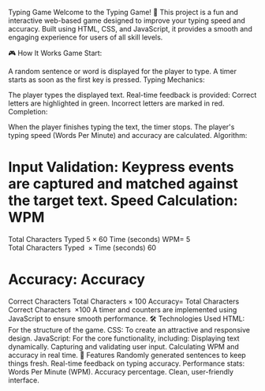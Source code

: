 Typing Game
Welcome to the Typing Game! 🚀 This project is a fun and interactive web-based game designed to improve your typing speed and accuracy. Built using HTML, CSS, and JavaScript, it provides a smooth and engaging experience for users of all skill levels.

🎮 How It Works
Game Start:

A random sentence or word is displayed for the player to type.
A timer starts as soon as the first key is pressed.
Typing Mechanics:

The player types the displayed text.
Real-time feedback is provided:
Correct letters are highlighted in green.
Incorrect letters are marked in red.
Completion:

When the player finishes typing the text, the timer stops.
The player's typing speed (Words Per Minute) and accuracy are calculated.
Algorithm:

Input Validation: Keypress events are captured and matched against the target text.
Speed Calculation:
WPM
=
Total Characters Typed
5
×
60
Time (seconds)
WPM= 
5
Total Characters Typed
​
 × 
Time (seconds)
60
​
 
Accuracy:
Accuracy
=
Correct Characters
Total Characters
×
100
Accuracy= 
Total Characters
Correct Characters
​
 ×100
A timer and counters are implemented using JavaScript to ensure smooth performance.
🛠️ Technologies Used
HTML: For the structure of the game.
CSS: To create an attractive and responsive design.
JavaScript: For the core functionality, including:
Displaying text dynamically.
Capturing and validating user input.
Calculating WPM and accuracy in real time.
🚀 Features
Randomly generated sentences to keep things fresh.
Real-time feedback on typing accuracy.
Performance stats:
Words Per Minute (WPM).
Accuracy percentage.
Clean, user-friendly interface.
